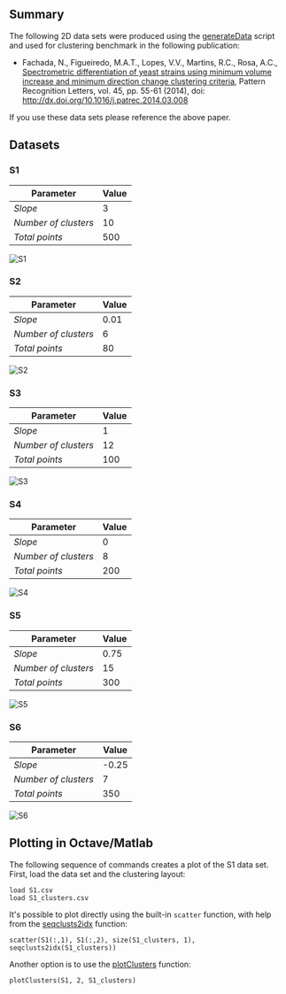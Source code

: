 ## Summary

The following 2D data sets were produced using the 
[generateData](https://github.com/FakenMC/generateData) script and used
for clustering benchmark in the following publication:

-   Fachada, N., Figueiredo, M.A.T., Lopes, V.V., Martins, R.C., Rosa, 
A.C., [Spectrometric differentiation of yeast strains using minimum volume 
increase and minimum direction change clustering criteria](http://www.sciencedirect.com/science/article/pii/S0167865514000889),
Pattern Recognition Letters, vol. 45, pp. 55-61 (2014), doi: http://dx.doi.org/10.1016/j.patrec.2014.03.008

If you use these data sets please reference the above paper.

## Datasets

### S1

  Parameter            | Value
  -------------------- | -----
  *Slope*              | 3
  *Number of clusters* | 10
  *Total points*       | 500

![S1](S1.png "S1 data set")

### S2

  Parameter            | Value
  -------------------- | -----
  *Slope*              | 0.01
  *Number of clusters* | 6
  *Total points*       | 80

![S2](S2.png "S2 data set")

### S3

  Parameter            | Value
  -------------------- | -----
  *Slope*              | 1
  *Number of clusters* | 12
  *Total points*       | 100

![S3](S3.png "S3 data set")

### S4

  Parameter            | Value
  -------------------- | -----
  *Slope*              | 0
  *Number of clusters* | 8
  *Total points*       | 200

![S4](S4.png "S4 data set")

### S5

  Parameter            | Value
  -------------------- | -----
  *Slope*              | 0.75
  *Number of clusters* | 15
  *Total points*       | 300

![S5](S5.png "S5 data set")

### S6

  Parameter            | Value
  -------------------- | -----
  *Slope*              | -0.25
  *Number of clusters* | 7
  *Total points*       | 350

![S6](S6.png "S6 data set")

## Plotting in Octave/Matlab

The following sequence of commands creates a plot of the S1 data set.
First, load the data set and the clustering layout:

    load S1.csv
    load S1_clusters.csv

It's possible to plot directly using the built-in `scatter` function,
with help from the [seqclusts2idx](https://github.com/FakenMC/amvidc/blob/master/seqclusts2idx.m) 
function:

    scatter(S1(:,1), S1(:,2), size(S1_clusters, 1), seqclusts2idx(S1_clusters))

Another option is to use the [plotClusters](https://github.com/FakenMC/amvidc/blob/master/plotClusters.m) 
function:

    plotClusters(S1, 2, S1_clusters)

